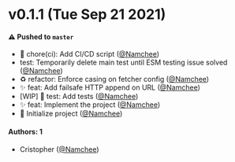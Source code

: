 # v0.1.1 (Tue Sep 21 2021)

#### ⚠️ Pushed to `master`

- :hammer: chore(ci): Add CI/CD script ([@Namchee](https://github.com/Namchee))
- test: Temporarily delete main test until ESM testing issue solved ([@Namchee](https://github.com/Namchee))
- :recycle: refactor: Enforce casing on fetcher config ([@Namchee](https://github.com/Namchee))
- :sparkles: feat: Add failsafe HTTP append on URL ([@Namchee](https://github.com/Namchee))
- [WIP] :construction_worker: test: Add tests ([@Namchee](https://github.com/Namchee))
- :sparkles: feat: Implement the project ([@Namchee](https://github.com/Namchee))
- :tada: Initialize project ([@Namchee](https://github.com/Namchee))

#### Authors: 1

- Cristopher ([@Namchee](https://github.com/Namchee))
